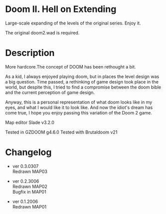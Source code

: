 # Doom II. Hell on Extending

Large-scale expanding of the levels of the original series.
Enjoy it.

The original doom2.wad is required. 

# Description
More hardcore.The concept of DOOM has been rethought a bit.

As a kid, I always enjoyed playing doom, but in places the level design was a big question. Time passed, a rethinking of game design took place in the world, but despite this, I tried to find a compromise between the doom bible and the current perception of game design.

Anyway, this is a personal representation of what doom looks like in my eyes, and what I would like it to look like. And now the idiot's dream has come true, I hope you enjoy passing this variation of the Doom 2 game.

Map editor Slade v3.2.0

Tested in GZDOOM g4.6.0
Tested with Brutaldoom v21

# Changelog
* ver 0.3.0307  
Redrawn MAP03

* ver 0.2.3006  
Redrawn MAP02  
Bugfix in MAP01

* ver 0.1.2006  
Redrawn MAP01
